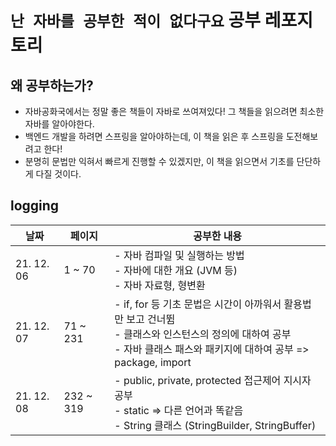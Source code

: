 # `난 자바를 공부한 적이 없다구요` 공부 레포지토리

## 왜 공부하는가?

- 자바공화국에서는 정말 좋은 책들이 자바로 쓰여져있다! 그 책들을 읽으려면 최소한 자바를 알아야한다.
- 백엔드 개발을 하려면 스프링을 알아야하는데, 이 책을 읽은 후 스프링을 도전해보려고 한다!
- 분명히 문법만 익혀서 빠르게 진행할 수 있겠지만, 이 책을 읽으면서 기초를 단단하게 다질 것이다.

## logging

| 날짜       | 페이지    | 공부한 내용                                                                                                                                                                 |
| ---------- | --------- | --------------------------------------------------------------------------------------------------------------------------------------------------------------------------- |
| 21. 12. 06 | 1 ~ 70    | - 자바 컴파일 및 실행하는 방법<br/>- 자바에 대한 개요 (JVM 등)<br/>- 자바 자료형, 형변환                                                                                    |
| 21. 12. 07 | 71 ~ 231  | - if, for 등 기초 문법은 시간이 아까워서 활용법만 보고 건너뜀<br/>- 클래스와 인스턴스의 정의에 대하여 공부<br/>- 자바 클래스 패스와 패키지에 대하여 공부 => package, import |
| 21. 12. 08 | 232 ~ 319 | - public, private, protected 접근제어 지시자 공부<br/>- static => 다른 언어과 똑같음<br/>- String 클래스 (StringBuilder, StringBuffer)                                      |
